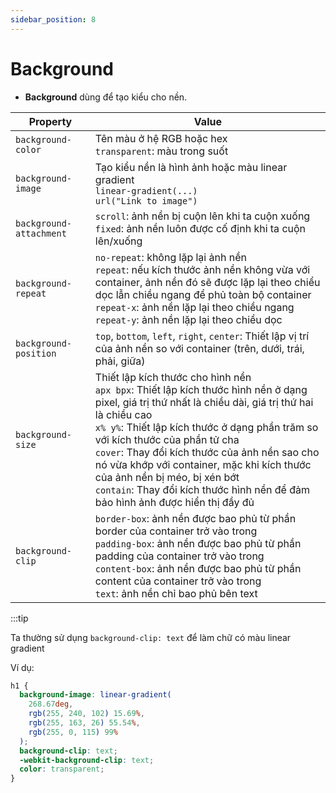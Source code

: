 ```yaml
---
sidebar_position: 8
---
```


# Background

- **Background** dùng để tạo kiểu cho nền.

| Property                | Value                                                                                                                                                                                                                                                                                                                                                                                                                                                                    |
| ----------------------- | ------------------------------------------------------------------------------------------------------------------------------------------------------------------------------------------------------------------------------------------------------------------------------------------------------------------------------------------------------------------------------------------------------------------------------------------------------------------------ |
| `background-color`      | Tên màu ở hệ RGB hoặc hex<br />`transparent`: màu trong suốt                                                                                                                                                                                                                                                                                                                                                                                                             |
| `background-image`      | Tạo kiểu nền là hình ảnh hoặc màu linear gradient<br />`linear-gradient(...)`<br />`url("Link to image")`                                                                                                                                                                                                                                                                                                                                                                |
| `background-attachment` | `scroll`: ảnh nền bị cuộn lên khi ta cuộn xuống<br />`fixed`: ảnh nền luôn được cố định khi ta cuộn lên/xuống                                                                                                                                                                                                                                                                                                                                                            |
| `background-repeat`     | `no-repeat`: không lặp lại ảnh nền<br />`repeat`: nếu kích thước ảnh nền không vừa với container, ảnh nền đó sẽ được lặp lại theo chiểu dọc lẫn chiều ngang để phủ toàn bộ container<br />`repeat-x`: ảnh nền lặp lại theo chiều ngang<br />`repeat-y`: ảnh nền lặp lại theo chiều dọc                                                                                                                                                                                   |
| `background-position`   | `top`, `bottom`, `left`, `right`, `center`: Thiết lập vị trí của ảnh nền so với container (trên, dưới, trái, phải, giữa)                                                                                                                                                                                                                                                                                                                                                 |
| `background-size`       | Thiết lập kích thước cho hình nền<br />`apx bpx`: Thiết lập kích thước hình nền ở dạng pixel, giá trị thứ nhất là chiều dài, giá trị thứ hai là chiều cao<br />`x% y%`: Thiết lập kích thước ở dạng phần trăm so với kích thước của phần tử cha<br />`cover`: Thay đổi kích thước của ảnh nền sao cho nó vừa khớp với container, mặc khi kích thước của ảnh nền bị méo, bị xén bớt<br />`contain`: Thay đổi kích thước hình nền để đảm bảo hình ảnh được hiển thị đầy đủ |
| `background-clip`       | `border-box`: ảnh nền được bao phủ từ phần border của container trở vào trong<br />`padding-box`: ảnh nền được bao phủ từ phần padding của container trở vào trong<br />`content-box`: ảnh nền được bao phủ từ phần content của container trở vào trong<br />`text`: ảnh nền chỉ bao phủ bên text                                                                                                                                                                        |

:::tip

Ta thường sử dụng `background-clip: text` để làm chữ có màu linear gradient

Ví dụ:

```css
h1 {
  background-image: linear-gradient(
    268.67deg,
    rgb(255, 240, 102) 15.69%,
    rgb(255, 163, 26) 55.54%,
    rgb(255, 0, 115) 99%
  );
  background-clip: text;
  -webkit-background-clip: text;
  color: transparent;
}
```
